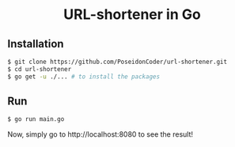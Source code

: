 <div align='center'>

# URL-shortener in Go


</div>

## Installation

```bash
$ git clone https://github.com/PoseidonCoder/url-shortener.git
$ cd url-shortener
$ go get -u ./... # to install the packages
```

## Run
```bash
$ go run main.go
```

Now, simply go to http://localhost:8080 to see the result!

